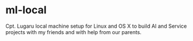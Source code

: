 # ml-local
Cpt. Lugaru local machine setup for Linux and OS X to build AI and Service projects with my friends and with help from our parents.
